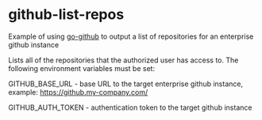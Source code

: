 # github-list-repos
Example of using [go-github](https://github.com/google/go-github) to output a list of repositories for an enterprise github instance

Lists all of the repositories that the authorized user has access to.
The following environment variables must be set:

GITHUB_BASE_URL - base URL to the target enterprise github instance, 
example: https://github.my-company.com/

GITHUB_AUTH_TOKEN - authentication token to the target github instance
